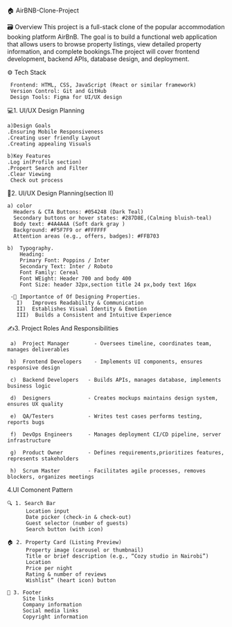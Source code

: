  🏠 AirBNB-Clone-Project

🗃️ Overview
  This project is a full-stack clone of the popular accommodation booking platform AirBnB. The goal is to build a functional web application that allows users 
  to browse property listings, view detailed property information, and complete bookings.The project will cover frontend development, backend APIs, database design, and 
  deployment.
  
⚙️ Tech Stack
         
     Frontend: HTML, CSS, JavaScript (React or similar framework)
     Version Control: Git and GitHub
     Design Tools: Figma for UI/UX design

💻1. UI/UX Design Planning

    a)Design Goals
    .Ensuring Mobile Responsiveness
    .Creating user friendly Layout
    .Creating appealing Visuals
    
    b)Key Features
    .Log in(Profile section)
    .Propert Search and Filter
    .Clear Viewing
     Check out process
     
🎨2. UI/UX Design Planning(section II) 

    a) color
      Headers & CTA Buttons: #054248 (Dark Teal)
      Secondary buttons or hover states: #287D8E,(Calming bluish-teal)
      Body text: #4A4A4A (Soft dark gray )
      Background: #F5F7F9 or #FFFFFF
      Attention areas (e.g., offers, badges): #FFB703
        
    b)  Typography.
        Heading:
        Primary Font: Poppins / Inter
        Secondary Text: Inter / Roboto
        Font Family: Cereal
        Font WEight: Header 700 and body 400
        Font Size: header 32px,section title 24 px,body text 16px
        
     -🤯 Importantce of Of Designing Properties.
       I)   Improves Readability & Communication 
       II)  Establishes Visual Identity & Emotion
       III)  Builds a Consistent and Intuitive Experience

 ✍️3. Project Roles And Responsibilities
 

     a)  Project Manager	    - Oversees timeline, coordinates team, manages deliverables

     b)  Frontend Developers	- Implements UI components, ensures responsive design

     c)  Backend Developers   - Builds APIs, manages database, implements business logic

     d)  Designers	          - Creates mockups maintains design system, ensures UX quality

     e)  QA/Testers           -	Writes test cases performs testing, reports bugs

     f)  DevOps Engineers     -	Manages deployment CI/CD pipeline, server infrastructure

     g)  Product Owner        -	Defines requirements,prioritizes features, represents stakeholders

     h)  Scrum Master         -	Facilitates agile processes, removes blockers, organizes meetings
     
  4.UI Comonent Pattern
      
    🔍 1. Search Bar
          Location input
          Date picker (check-in & check-out)
          Guest selector (number of guests)
          Search button (with icon)
          
    🏠 2. Property Card (Listing Preview)
          Property image (carousel or thumbnail)
          Title or brief description (e.g., “Cozy studio in Nairobi”)
          Location
          Price per night
          Rating & number of reviews
          Wishlist” (heart icon) button
          
    📩 3. Footer
         Site links
         Company information
         Social media links
         Copyright information


     
    
        
        
        
     
